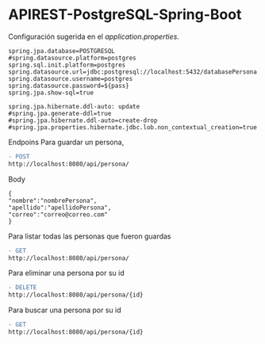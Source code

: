 # APIREST-PostgreSQL-Spring-Boot

Configuración sugerida en el _application.properties_.

```
spring.jpa.database=POSTGRESQL
#spring.datasource.platform=postgres
spring.sql.init.platform=postgres
spring.datasource.url=jdbc:postgresql://localhost:5432/databasePersona
spring.datasource.username=postgres
spring.datasource.password=${pass}
spring.jpa.show-sql=true

spring.jpa.hibernate.ddl-auto: update
#spring.jpa.generate-ddl=true
#spring.jpa.hibernate.ddl-auto=create-drop
#spring.jpa.properties.hibernate.jdbc.lob.non_contextual_creation=true
```

Endpoins
Para guardar un persona,

```diff
- POST
http://localhost:8080/api/persona/
```
Body
```
{
"nombre":"nombrePersona",
"apellido":"apellidoPersona",
"correo":"correo@correo.com"
}
```
Para listar todas las personas que fueron guardas
```diff
- GET
http://localhost:8080/api/persona/
```
Para eliminar una persona por su id
```diff
- DELETE
http://localhost:8080/api/persona/{id}
```

Para buscar una persona por su id
```diff
- GET
http://localhost:8080/api/persona/{id}
```




